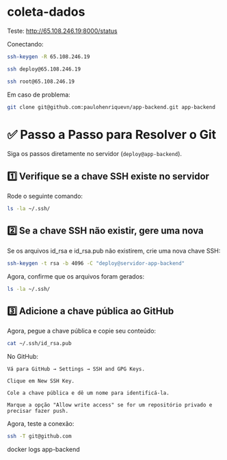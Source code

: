 # coleta-dados

Teste:
http://65.108.246.19:8000/status

Conectando:

```sh
ssh-keygen -R 65.108.246.19

ssh deploy@65.108.246.19

ssh root@65.108.246.19
```

Em caso de problema:

```sh
git clone git@github.com:paulohenriquevn/app-backend.git app-backend
```

# ✅ Passo a Passo para Resolver o Git

Siga os passos diretamente no servidor (`deploy@app-backend`).

## 1️⃣ Verifique se a chave SSH existe no servidor

Rode o seguinte comando:

```sh
ls -la ~/.ssh/
```

## 2️⃣ Se a chave SSH não existir, gere uma nova

Se os arquivos id_rsa e id_rsa.pub não existirem, crie uma nova chave SSH:

```sh
ssh-keygen -t rsa -b 4096 -C "deploy@servidor-app-backend"
```

Agora, confirme que os arquivos foram gerados:

```sh
ls -la ~/.ssh/
```

## 3️⃣ Adicione a chave pública ao GitHub

Agora, pegue a chave pública e copie seu conteúdo:

```sh
cat ~/.ssh/id_rsa.pub
```

No GitHub:
    
    Vá para GitHub → Settings → SSH and GPG Keys.
    
    Clique em New SSH Key.
    
    Cole a chave pública e dê um nome para identificá-la.
    
    Marque a opção "Allow write access" se for um repositório privado e precisar fazer push.

Agora, teste a conexão:

```sh
ssh -T git@github.com
```

docker logs app-backend